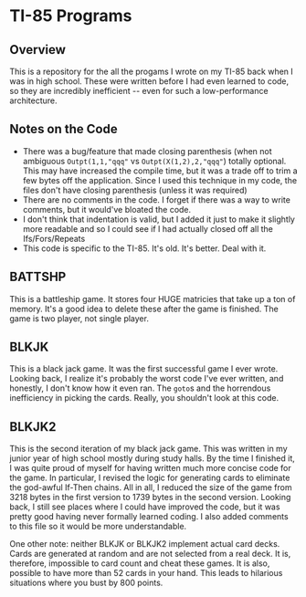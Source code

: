 # TI-85 Programs
## Overview
This is a repository for the all the progams I wrote on my TI-85 back when I was in high school. These were written before I had even learned to code, so they are incredibly inefficient -- even for such a low-performance architecture.

## Notes on the Code
* There was a bug/feature that made closing parenthesis (when not ambiguous `Outpt(1,1,"qqq"` vs `Outpt(X(1,2),2,"qqq"`) totally optional. This may have increased the compile time, but it was a trade off to trim a few bytes off the application. Since I used this technique in my code, the files don't have closing parenthesis (unless it was required)
* There are no comments in the code. I forget if there was a way to write comments, but it would've bloated the code.
* I don't think that indentation is valid, but I added it just to make it slightly more readable and so I could see if I had actually closed off all the Ifs/Fors/Repeats
* This code is specific to the TI-85. It's old. It's better. Deal with it. 

## BATTSHP
This is a battleship game. It stores four HUGE matricies that take up a ton of memory. It's a good idea to delete these after the game is finished. The game is two player, not single player.

## BLKJK
This is a black jack game. It was the first successful game I ever wrote. Looking back, I realize it's probably the worst code I've ever written, and honestly, I don't know how it even ran. The `goto`s and the horrendous inefficiency in picking the cards. Really, you shouldn't look at this code.

## BLKJK2
This is the second iteration of my black jack game. This was written in my junior year of high school mostly during study halls. By the time I finished it, I was quite proud of myself for having written much more concise code for the game. In particular, I revised the logic for generating cards to eliminate the god-awful If-Then chains. All in all, I reduced the size of the game from 3218 bytes in the first version to 1739 bytes in the second version. Looking back, I still see places where I could have improved the code, but it was pretty good having never formally learned coding. I also added comments to this file so it would be more understandable.

One other note: neither BLKJK or BLKJK2 implement actual card decks. Cards are generated at random and are not selected from a real deck. It is, therefore, impossible to card count and cheat these games. It is also, possible to have more than 52 cards in your hand. This leads to hilarious situations where you bust by 800 points.